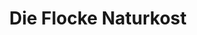 ---
title: "Die Flocke Naturkost"
url: /freiburg-im-breisgau/die-flocke-naturkost/
shop: Supermarkt
---